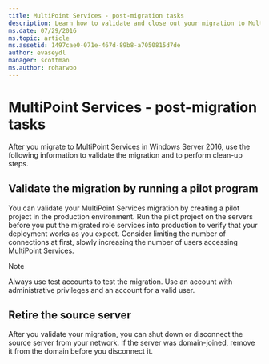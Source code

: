 ```yaml
---
title: MultiPoint Services - post-migration tasks
description: Learn how to validate and close out your migration to MultiPoint Services
ms.date: 07/29/2016
ms.topic: article
ms.assetid: 1497cae0-071e-467d-89b8-a7050815d7de
author: evaseydl
manager: scottman
ms.author: roharwoo
---
```

# MultiPoint Services - post-migration tasks

>

After you migrate to MultiPoint Services in Windows Server 2016, use the following information to validate the migration and to perform clean-up steps.

## Validate the migration by running a pilot program

You can validate your MultiPoint Services migration by creating a pilot project in the production environment. Run the pilot project on the servers before you put the migrated role services into production to verify that your deployment works as you expect. Consider limiting the number of connections at first, slowly increasing the number of users accessing MultiPoint Services.

> [!NOTE]
> Always use test accounts to test the migration. Use an account with administrative privileges and an account for a valid user.

## Retire the source server
After you validate your migration, you can shut down or disconnect the source server from your network. If the server was domain-joined, remove it from the domain before you disconnect it.


